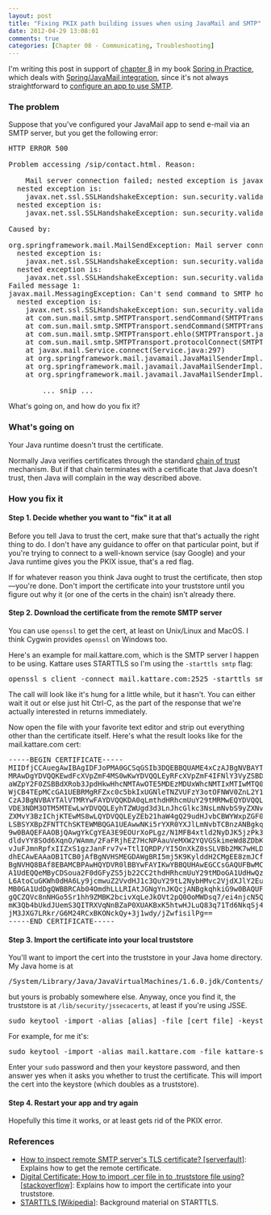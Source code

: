 ```yaml
---
layout: post
title: "Fixing PKIX path building issues when using JavaMail and SMTP"
date: 2012-04-29 13:08:01
comments: true
categories: [Chapter 08 - Communicating, Troubleshooting]
---
```

I'm writing this post in support of <a href="http://springinpractice.com/category/book/chapter-8/">chapter 8</a> in my book <a href="http://www.manning.com/wheeler/">Spring in Practice</a>, which deals with <a href="http://springinpractice.com/2008/05/15/send-e-mail-using-spring-and-javamail/">Spring/JavaMail integration</a>, since it's not always straightforward to <a href="http://springinpractice.com/2012/04/29/configuring-jetty-to-use-gmail-as-an-smtp-provider/">configure an app to use SMTP</a>.

<!-- more -->

<h3>The problem</h3>

Suppose that you've configured your JavaMail app to send e-mail via an SMTP server, but you get the following error:

<pre>HTTP ERROR 500

Problem accessing /sip/contact.html. Reason:

    Mail server connection failed; nested exception is javax.mail.MessagingException: Can't send command to SMTP host;
  nested exception is:
	javax.net.ssl.SSLHandshakeException: sun.security.validator.ValidatorException: PKIX path building failed: sun.security.provider.certpath.SunCertPathBuilderException: unable to find valid certification path to requested target. Failed messages: javax.mail.MessagingException: Can't send command to SMTP host;
  nested exception is:
	javax.net.ssl.SSLHandshakeException: sun.security.validator.ValidatorException: PKIX path building failed: sun.security.provider.certpath.SunCertPathBuilderException: unable to find valid certification path to requested target

Caused by:

org.springframework.mail.MailSendException: Mail server connection failed; nested exception is javax.mail.MessagingException: Can't send command to SMTP host;
  nested exception is:
	javax.net.ssl.SSLHandshakeException: sun.security.validator.ValidatorException: PKIX path building failed: sun.security.provider.certpath.SunCertPathBuilderException: unable to find valid certification path to requested target. Failed messages: javax.mail.MessagingException: Can't send command to SMTP host;
  nested exception is:
	javax.net.ssl.SSLHandshakeException: sun.security.validator.ValidatorException: PKIX path building failed: sun.security.provider.certpath.SunCertPathBuilderException: unable to find valid certification path to requested target; message exception details (1) are:
Failed message 1:
javax.mail.MessagingException: Can't send command to SMTP host;
  nested exception is:
	javax.net.ssl.SSLHandshakeException: sun.security.validator.ValidatorException: PKIX path building failed: sun.security.provider.certpath.SunCertPathBuilderException: unable to find valid certification path to requested target
	at com.sun.mail.smtp.SMTPTransport.sendCommand(SMTPTransport.java:1420)
	at com.sun.mail.smtp.SMTPTransport.sendCommand(SMTPTransport.java:1408)
	at com.sun.mail.smtp.SMTPTransport.ehlo(SMTPTransport.java:847)
	at com.sun.mail.smtp.SMTPTransport.protocolConnect(SMTPTransport.java:384)
	at javax.mail.Service.connect(Service.java:297)
	at org.springframework.mail.javamail.JavaMailSenderImpl.doSend(JavaMailSenderImpl.java:389)
	at org.springframework.mail.javamail.JavaMailSenderImpl.send(JavaMailSenderImpl.java:340)
	at org.springframework.mail.javamail.JavaMailSenderImpl.send(JavaMailSenderImpl.java:336)

        ... snip ...
</pre>

What's going on, and how do you fix it?

<h3>What's going on</h3>

Your Java runtime doesn't trust the certificate.

Normally Java verifies certificates through the standard <a href="http://en.wikipedia.org/wiki/Chain_of_trust">chain of trust</a> mechanism. But if that chain terminates with a certificate that Java doesn't trust, then Java will complain in the way described above.

<h3>How you fix it</h3>

<h4>Step 1. Decide whether you want to "fix" it at all</h4>

Before you tell Java to trust the cert, make sure that that's actually the right thing to do. I don't have any guidance to offer on that particular point, but if you're trying to connect to a well-known service (say Google) and your Java runtime gives you the PKIX issue, that's a red flag.

<div class="alert warning">If for whatever reason you think Java ought to trust the certificate, then stop&mdash;you're done. Don't import the certificate into your truststore until you figure out why it (or one of the certs in the chain) isn't already there.</div>

<h4>Step 2. Download the certificate from the remote SMTP server</h4>

You can use <code>openssl</code> to get the cert, at least on Unix/Linux and MacOS. I think Cygwin provides <code>openssl</code> on Windows too.

Here's an example for mail.kattare.com, which is the SMTP server I happen to be using. Kattare uses STARTTLS so I'm using the <code>-starttls smtp</code> flag:

<pre>openssl s_client -connect mail.kattare.com:2525 -starttls smtp > kattare-smtp.cer</pre>

The call will look like it's hung for a little while, but it hasn't. You can either wait it out or else just hit Ctrl-C, as the part of the response that we're actually interested in returns immediately.

Now open the file with your favorite text editor and strip out everything other than the certificate itself. Here's what the result looks like for the mail.kattare.com cert:

<pre>-----BEGIN CERTIFICATE-----
MIIDfjCCAuegAwIBAgIDFJoPMA0GCSqGSIb3DQEBBQUAME4xCzAJBgNVBAYTAlVT
MRAwDgYDVQQKEwdFcXVpZmF4MS0wKwYDVQQLEyRFcXVpZmF4IFNlY3VyZSBDZXJ0
aWZpY2F0ZSBBdXRob3JpdHkwHhcNMTAwOTE5MDEzMDUxWhcNMTIxMTIwMTQ0MjI4
WjCB4TEpMCcGA1UEBRMgRFZxc0c5bkIxUGNleTNZVUFzY3otOFNWV0ZnL2Y1aU8x
CzAJBgNVBAYTAlVTMRYwFAYDVQQKDA0qLmthdHRhcmUuY29tMRMwEQYDVQQLEwpH
VDE3NDM3OTM5MTEwLwYDVQQLEyhTZWUgd3d3LnJhcGlkc3NsLmNvbS9yZXNvdXJj
ZXMvY3BzIChjKTEwMS8wLQYDVQQLEyZEb21haW4gQ29udHJvbCBWYWxpZGF0ZWQg
LSBSYXBpZFNTTChSKTEWMBQGA1UEAwwNKi5rYXR0YXJlLmNvbTCBnzANBgkqhkiG
9w0BAQEFAAOBjQAwgYkCgYEA3E9EOUrXoPLgz/N1MFB4xtld2NyDJK5jzPk313VQ
dldvYY8SOd6XqnO/WAmm/2FaFRjhEZ7HcNPAauVeMXW2YQVGSkimeWd8ZDbKU8o6
vJuFJmnRpfxIIZxS1gzJanFrv7v+TtlIQRDP/YI5OnXkZ0sSLVBb2MK7wHLDbtej
dhECAwEAAaOB1TCB0jAfBgNVHSMEGDAWgBRI5mj5K9KylddH2CMgEE8zmJCf1DAO
BgNVHQ8BAf8EBAMCBPAwHQYDVR0lBBYwFAYIKwYBBQUHAwEGCCsGAQUFBwMCMCUG
A1UdEQQeMByCDSoua2F0dGFyZS5jb22CC2thdHRhcmUuY29tMDoGA1UdHwQzMDEw
L6AtoCuGKWh0dHA6Ly9jcmwuZ2VvdHJ1c3QuY29tL2NybHMvc2VjdXJlY2EuY3Js
MB0GA1UdDgQWBBRCAb04OmdhLLLRIAtJGNgYnJKQcjANBgkqhkiG9w0BAQUFAAOB
gQCZQVc8nNHGo5Sr1hh9ZMBK2bcivXqLeJkOVt2pQ0OoMWDsq7/ei4njcN5QJXf0
mK3Qb4bUkdJUemS3QITRXVqNnBZaP0XUAKBxK5htwHJLuQ83q71Td6NkqSj4yS35
jM3JXG7LRkr/G6M24RCxBKONckQy+3j1wdy/jZwfisilPg==
-----END CERTIFICATE-----</pre>

<h4>Step 3. Import the certificate into your local truststore</h4>

You'll want to import the cert into the truststore in your Java home directory. My Java home is at

<pre>/System/Library/Java/JavaVirtualMachines/1.6.0.jdk/Contents/Home</pre>

but yours is probably somewhere else. Anyway, once you find it, the truststore is at <code>/lib/security/jssecacerts</code>, at least if you're using JSSE.

<pre>sudo keytool -import -alias [alias] -file [cert_file] -keystore [java_home]/lib/security/jssecacerts</pre>

For example, for me it's:

<pre>sudo keytool -import -alias mail.kattare.com -file kattare-smtp.cer -keystore /System/Library/Java/JavaVirtualMachines/1.6.0.jdk/Contents/Home/lib/security/jssecacerts</pre>

Enter your <code>sudo</code> password and then your keystore password, and then answer yes when it asks you whether to trust the certificate. This will import the cert into the keystore (which doubles as a truststore).

<h4>Step 4. Restart your app and try again</h4>

Hopefully this time it works, or at least gets rid of the PKIX error.

<h3>References</h3>

<ul>
<li><a href="http://serverfault.com/questions/131627/how-to-inspect-remote-smtp-servers-tls-certificate">How to inspect remote SMTP server's TLS certificate? [serverfault]</a>: Explains how to get the remote certificate.</li>
<li><a href="http://stackoverflow.com/questions/373295/digital-certificate-how-to-import-cer-file-in-to-truststore-file-using">Digital Certificate: How to import .cer file in to .truststore file using? [stackoverflow]</a>: Explains how to import the certificate into your truststore.</li>
<li><a href="http://en.wikipedia.org/wiki/STARTTLS">STARTTLS [Wikipedia]</a>: Background material on STARTTLS.</li>
</ul>
